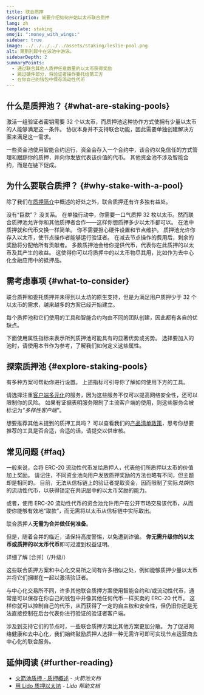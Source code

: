 ```yaml
---
title: 联合质押
description: 简要介绍如何开始以太币联合质押
lang: zh
template: staking
emoji: ":money_with_wings:"
sidebar: true
image: ../../../../../assets/staking/leslie-pool.png
alt: 莱斯利犀牛在泳池中游泳。
sidebarDepth: 2
summaryPoints:
  - 通过联合其他人质押任意数量的以太币获得奖励
  - 跳过硬件部分，将验证者操作委托给第三方
  - 在你自己的钱包中保存流动性代币
---
```


## 什么是质押池？ {#what-are-staking-pools}

激活一组验证者密钥需要 32 个以太币，而质押池这种协作方式使拥有少量以太币的人能够满足这一条件。 协议本身并不支持联合功能，因此需要单独创建解决方案来满足这一需求。

一些资金池使用智能合约运行，资金会存入一个合约中，该合约以免信任的方式管理和跟踪你的质押，并向你发放代表该价值的代币。 其他资金池不涉及智能合约，而是在链下促成。

## 为什么要联合质押？ {#why-stake-with-a-pool}

除了我们在[质押简介](/staking/)中概述的好处之外，联合质押还有许多独有益处。

<CardGrid>
  <Card title="准入门槛低" emoji="🐟">
    没有“巨款”？ 没关系。 在单独行动中，你需要一口气质押 32 枚以太币。然而联合质押池允许你和其他质押者合作——这样你想质押多少以太币都可以。
  </Card>
  <Card title="快速质押" emoji=":stopwatch:">
    在池中质押就和代币交换一样简单。 你不需要担心硬件设置和节点维护。 质押池允许你存入以太币，使节点操作者能够运行验证者。 在减去节点操作的费用后，剩余的奖励将分配给所有贡献者。
  </Card>
  <Card title="流动性代币" emoji=":droplet:">
    多数质押池会给你提供代币，代表你在此质押的以太币及其产生的收益。 这使得你可以将质押中的以太币物尽其用，比如作为去中心化金融应用中的抵押品。
  </Card>
</CardGrid>

<StakingComparison page="pools" />

## 需考虑事项 {#what-to-consider}

联合质押和委托质押并未得到以太坊的原生支持，但是为满足用户质押少于 32 个以太币的需求，越来越多的方案已经开始建立。

每个质押池和它们使用的工具和智能合约均由不同的团队创建，因此都有各自的优缺点。

下面使用属性指标来表示所列质押池可能具有的显著优势或劣势。 选择要加入的池时，请使用本节作为参考，了解我们如何定义这些属性。

<StakingConsiderations page="pools" />

## 探索质押池 {#explore-staking-pools}

有多种方案可帮助你进行设置。 上述指标可引导你了解如何使用下方的工具。

<InfoBanner emoji="⚠️" isWarning>
请选择注重<a href="/developers/docs/nodes-and-clients/client-diversity/">客户端多元化</a>的服务，因为这些服务不仅可以提高网络安全性，还可以限制你的风险。 如果有证据表明服务限制了主流客户端的使用，则这些服务会被标记为<em style="text-transform: uppercase;">“多样性客户端”</em>。
</InfoBanner>

<StakingProductsCardGrid category="pools" />

想要推荐其他未提到的质押工具吗？ 可以查看我们的[产品清单政策](/contributing/adding-staking-products/)，思考你想要推荐的工具是否合适，合适的话，请提交以供审核。

## 常见问题 {#faq}

<ExpandableCard title="我如何赚取奖励？">
一般来说，会将 ERC-20 流动性代币发给质押人，代表他们所质押以太币的价值加上奖励。 请记住，不同资金池向用户发放质押奖励的方法也略有不同，但主题却是相同的。
</ExpandableCard>

<ExpandableCard title="什么时候可以取出我的质押">
目前，无法从信标链上的验证者提取资金，因而限制了实际<em>兑换</em>你的流动性代币，以获得锁定在共识层中的以太币奖励的能力。

或者，使用 ERC-20 流动性代币的资金池允许用户在公开市场交易该代币，从而使你能够有效地“取款”，而无需将以太币从信标链中实际取出。
</ExpandableCard>

<ExpandableCard title="联合质押人是否需要为合并做任何事？">
联合质押人<strong>无需为合并做任何准备</strong>。

但是，随着合并的临近，请保持高度警惕，以免遭到诈骗。 **你无需升级你的以太币或质押的以太币代币**即可过渡到权益证明。

详细了解 [合并]（/升级/）
</ExpandableCard>

<ExpandableCard title="这与交易所质押有何不同？">
这些联合质押方案和中心化交易所之间有许多相似之处，例如能够质押少量以太币并将它们捆绑在一起以激活验证者。

与中心化交易所不同，许多其他联合质押方案使用智能合约和/或流动性代币，通常是可以保存在你自己的钱包中并像其他任何代币一样买卖的 ERC-20 代币。 这样你就可以控制自己的代币，从而获得了一定的自主权和安全性，但仍旧你还是无法直接控制在后台代表你进行验证的验证者客户端。

涉及到支持它们的节点时，一些联合质押方案比其他方案更加分散。 为了促进网络健康和去中心化，我们始终鼓励质押人选择一种无需许可即可实现节点运营商去中心化的联合服务。
</ExpandableCard>

## 延伸阅读 {#further-reading}

- [火箭池质押 - 质押概述](https://docs.rocketpool.net/guides/staking/overview.html) - _火箭池文档_
- [用 Lido 质押以太坊](https://help.lido.fi/en/collections/2947324-staking-ethereum-with-lido) - _Lido 帮助文档_
